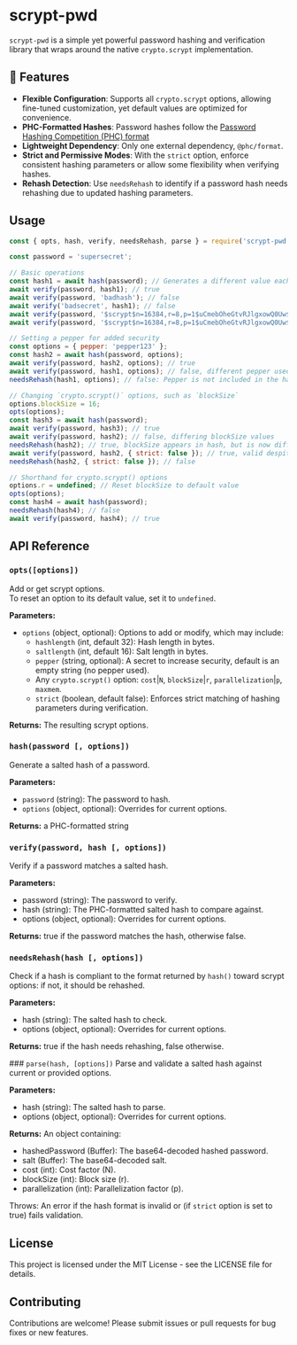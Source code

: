 # scrypt-pwd

`scrypt-pwd` is a simple yet powerful password hashing and verification library that wraps around the native `crypto.scrypt` implementation.

## 🌟 Features

- **Flexible Configuration**: Supports all `crypto.scrypt` options, allowing fine-tuned customization, yet default values are optimized for convenience.
- **PHC-Formatted Hashes**: Password hashes follow the [Password Hashing Competition (PHC) format](https://github.com/P-H-C/phc-string-format/blob/master/phc-sf-spec.md)
- **Lightweight Dependency**: Only one external dependency, `@phc/format`.
- **Strict and Permissive Modes**: With the `strict` option, enforce consistent hashing parameters or allow some flexibility when verifying hashes.
- **Rehash Detection**: Use `needsRehash` to identify if a password hash needs rehashing due to updated hashing parameters.

## Usage
```js
const { opts, hash, verify, needsRehash, parse } = require('scrypt-pwd');

const password = 'supersecret';

// Basic operations
const hash1 = await hash(password); // Generates a different value each time due to random salt
await verify(password, hash1); // true
await verify(password, 'badhash'); // false
await verify('badsecret', hash1); // false
await verify(password, '$scrypt$n=16384,r=8,p=1$uCmebOheGtvRJlgxowQ0Uw$/hQO0hGE9owhDsxcNIuSqLY96uU58b9AsfSD4u59NBU'); // true
await verify(password, '$scrypt$n=16384,r=8,p=1$uCmebOheGtvRJlgxowQ0Uw$/hQO0hGE9owhDsxcNIuSqLY96uU58b9AsfSD4u59NXX'); // false, hash tampered

// Setting a pepper for added security
const options = { pepper: 'pepper123' };
const hash2 = await hash(password, options);
await verify(password, hash2, options); // true
await verify(password, hash1, options); // false, different pepper used
needsRehash(hash1, options); // false: Pepper is not included in the hash, so hash appears correct

// Changing `crypto.scrypt()` options, such as `blockSize`
options.blockSize = 16;
opts(options);
const hash3 = await hash(password);
await verify(password, hash3); // true
await verify(password, hash2); // false, differing blockSize values
needsRehash(hash2); // true, blockSize appears in hash, but is now different
await verify(password, hash2, { strict: false }); // true, valid despite different blockSize
needsRehash(hash2, { strict: false }); // false

// Shorthand for crypto.scrypt() options
options.r = undefined; // Reset blockSize to default value
opts(options);
const hash4 = await hash(password);
needsRehash(hash4); // false
await verify(password, hash4); // true
```

## API Reference
### `opts([options])`
Add or get scrypt options.  
To reset an option to its default value, set it to `undefined`.

**Parameters:**
  * `options` (object, optional): Options to add or modify, which may include:
    * `hashlength` (int, default 32): Hash length in bytes.
    * `saltlength` (int, default 16): Salt length in bytes.
    * `pepper` (string, optional): A secret to increase security, default is an empty string (no pepper used).
    * Any `crypto.scrypt()` option: `cost`|`N`, `blockSize`|`r`, `parallelization`|`p`, `maxmem`.
    * `strict` (boolean, default false): Enforces strict matching of hashing parameters during verification.

**Returns:** The resulting scrypt options.

### `hash(password [, options])`
Generate a salted hash of a password.

**Parameters:**

  * `password` (string): The password to hash.
  * `options` (object, optional): Overrides for current options.

**Returns:** a PHC-formatted string

### `verify(password, hash [, options])`

Verify if a password matches a salted hash.

**Parameters:**

  * password (string): The password to verify.
  * hash (string): The PHC-formatted salted hash to compare against.
  * options (object, optional): Overrides for current options.

**Returns:** true if the password matches the hash, otherwise false.

### `needsRehash(hash [, options])`

Check if a hash is compliant to the format returned by `hash()` toward scrypt options: if not, it should be rehashed.

**Parameters:**

  * hash (string): The salted hash to check.
  * options (object, optional): Overrides for current options.

**Returns:** true if the hash needs rehashing, false otherwise.

### `parse(hash, [options])`
Parse and validate a salted hash against current or provided options.

**Parameters:**

  * hash (string): The salted hash to parse.
  * options (object, optional): Overrides for current options.

**Returns:** An object containing:
  * hashedPassword (Buffer): The base64-decoded hashed password.
  * salt (Buffer): The base64-decoded salt.
  * cost (int): Cost factor (N).
  * blockSize (int): Block size (r).
  * parallelization (int): Parallelization factor (p).

Throws: An error if the hash format is invalid or (if `strict` option is set to true) fails validation.

## License
This project is licensed under the MIT License - see the LICENSE file for details.

## Contributing
Contributions are welcome! Please submit issues or pull requests for bug fixes or new features.
